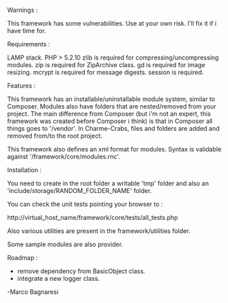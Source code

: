 Warnings : 

This framework has some vulnerabilities. Use at your own risk.
I'll fix it if i have time for.

Requirements :

LAMP stack.
PHP > 5.2.10
zlib is required for compressing/uncompressing modules.
zip is required for ZipArchive class.
gd is required for image resizing.
mcrypt is required for message digests.
session is required.


Features :

This framework has an installable/uninstallable module system, similar to
Composer. Modules also have folders that are nested/removed from your project.
The main difference from Composer (but i'm not an expert, this framework
was created before Composer i think) is that in Composer all things goes
to '/vendor'. In Charme-Crabs, files and folders are added and removed from/to
the root project.

This framework also defines an xml format for modules. Syntax is validable 
against '/framework/core/modules.rnc'.

Installation :

You need to create in the root folder a writable 'tmp' folder
 and also an 'include/storage/RANDOM_FOLDER_NAME' folder.

You can check the unit tests pointing your browser to :

http://virtual_host_name/framework/core/tests/all_tests.php

Also various utilities are present in the framework/utilities folder.

Some sample modules are also provider.

Roadmap :

- remove dependency from BasicObject class.
- integrate a new logger class. 


-Marco Bagnaresi
